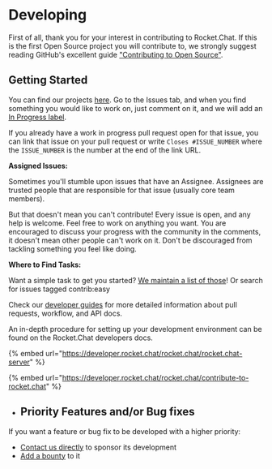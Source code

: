 # Developing

First of all, thank you for your interest in contributing to Rocket.Chat. If this is the first Open Source project you will contribute to, we strongly suggest reading GitHub's excellent guide ["Contributing to Open Source"](https://guides.github.com/activities/contributing-to-open-source/).

## Getting Started

You can find our projects [here](https://github.com/RocketChat). Go to the Issues tab, and when you find something you would like to work on, just comment on it, and we will add an [In Progress label](https://github.com/RocketChat/Rocket.Chat/labels/stat%3A%20in%20progress).

If you already have a work in progress pull request open for that issue, you can link that issue on your pull request or write `Closes #ISSUE_NUMBER` where the `ISSUE_NUMBER` is the number at the end of the link URL.

**Assigned Issues:**

Sometimes you'll stumble upon issues that have an Assignee. Assignees are trusted people that are responsible for that issue (usually core team members).

But that doesn't mean you can't contribute! Every issue is open, and any help is welcome. Feel free to work on anything you want. You are encouraged to discuss your progress with the community in the comments, it doesn't mean other people can't work on it. Don't be discouraged from tackling something you feel like doing.

**Where to Find Tasks:**

Want a simple task to get you started? [We maintain a list of those](https://github.com/RocketChat/Rocket.Chat/labels/contrib%3A%20easy)! Or search for issues tagged contrib:easy

Check our [developer guides](https://developer.rocket.chat) for more detailed information about pull requests, workflow, and API docs.

An in-depth procedure for setting up your development environment can be found on the Rocket.Chat developers docs.

{% embed url="https://developer.rocket.chat/rocket.chat/rocket.chat-server" %}

{% embed url="https://developer.rocket.chat/rocket.chat/contribute-to-rocket.chat" %}

* ## Priority Features and/or Bug fixes

If you want a feature or bug fix to be developed with a higher priority:

* [Contact us directly](https://rocket.chat/contact) to sponsor its development
* [Add a bounty](https://www.bountysource.com/teams/rocketchat) to it
